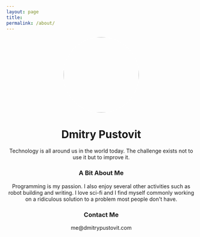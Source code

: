 ```yaml
---
layout: page
title:
permalink: /about/
---
```


<center> <img src="http://dmitrypustovit.com/images/profile.jpg" style="border: 1px solid white; border-radius: 300px; width: 200px;"/> </center>
<center><h1> Dmitry Pustovit </h1> </center>

<center> Technology is all around us in the world today. The challenge exists not to use it but to improve it. </center>

<center> <h3> A Bit About Me </h3> </center>

<center> Programming is my passion. I also enjoy several other activities such as robot building and writing. I love sci-fi and I find myself commonly working on a ridiculous solution to a problem most people don't have. </center>

<center> <h3> Contact Me </h3> </center>

<center> <a herf="mailto:me@dmitrypustovit.com"> me@dmitrypustovit.com </a> </center>
